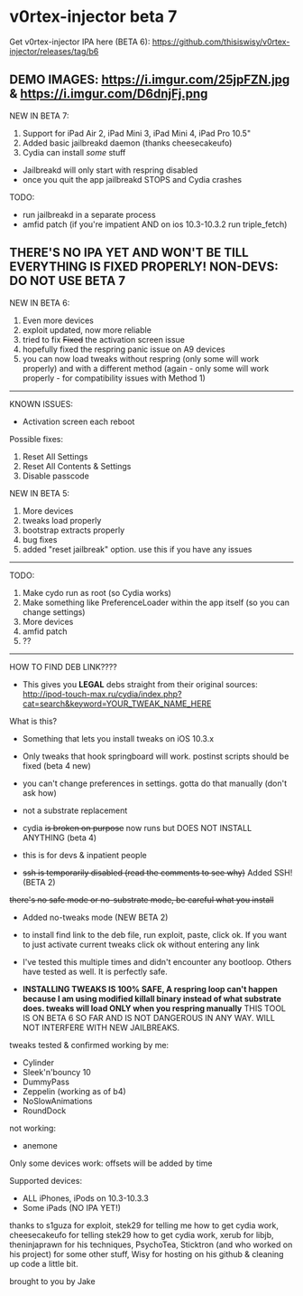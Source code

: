 # v0rtex-injector beta 7

Get v0rtex-injector IPA here (BETA 6): https://github.com/thisiswisy/v0rtex-injector/releases/tag/b6

DEMO IMAGES: https://i.imgur.com/25jpFZN.jpg & https://i.imgur.com/D6dnjFj.png
----------------
NEW IN BETA 7:
1. Support for iPad Air 2, iPad Mini 3, iPad Mini 4, iPad Pro 10.5"
2. Added basic jailbreakd daemon (thanks cheesecakeufo)
3. Cydia can install *some* stuff

- Jailbreakd will only start with respring disabled
- once you quit the app jailbreakd STOPS and Cydia crashes

TODO:

- run jailbreakd in a separate process
- amfid patch (if you're impatient AND on ios 10.3-10.3.2 run triple_fetch)

THERE'S NO IPA YET AND WON'T BE TILL EVERYTHING IS FIXED PROPERLY! NON-DEVS: DO NOT USE BETA 7
-----------------------------------
NEW IN BETA 6:

1. Even more devices
2. exploit updated, now more reliable
3. tried to fix ~~Fixed~~ the activation screen issue
4. hopefully fixed the respring panic issue on A9 devices
5. you can now load tweaks without respring (only some will work properly) and with a different method (again - only some will work properly - for compatibility issues with Method 1)
-------------------------------------------------

KNOWN ISSUES:

- Activation screen each reboot

Possible fixes:
1. Reset All Settings
2. Reset All Contents & Settings
3. Disable passcode


NEW IN BETA 5:

1. More devices
2. tweaks load properly
3. bootstrap extracts properly
4. bug fixes
5. added "reset jailbreak" option. use this if you have any issues
-------------------------------------------------
TODO:

1. Make cydo run as root (so Cydia works)
2. Make something like PreferenceLoader within the app itself (so you can change settings)
3. More devices
4. amfid patch
5. ??
----------------------------------------

HOW TO FIND DEB LINK????
- This gives you **LEGAL** debs straight from their original sources: http://ipod-touch-max.ru/cydia/index.php?cat=search&keyword=YOUR_TWEAK_NAME_HERE

What is this? 
- Something that lets you install tweaks on iOS 10.3.x

- Only tweaks that hook springboard will work. postinst scripts should be fixed (beta 4 new)

- you can't change preferences in settings. gotta do that manually (don't ask how)

- not a substrate replacement

- cydia ~~is broken on purpose~~ now runs but DOES NOT INSTALL ANYTHING (beta 4)

- this is for devs & inpatient people

- ~~ssh is temporarily disabled (read the comments to see why)~~ Added SSH! (BETA 2)

~~there's no safe mode or no-substrate mode, be careful what you install~~
- Added no-tweaks mode (NEW BETA 2) 

- to install find link to the deb file, run exploit, paste, click ok. If you want to just activate current tweaks click ok without entering any link

- I've tested this multiple times and didn't encounter any bootloop. Others have tested as well. It is perfectly safe.

- **INSTALLING TWEAKS IS 100% SAFE, A respring loop can't happen because I am using modified killall binary instead of what substrate does. tweaks will load ONLY when you respring manually** THIS TOOL IS ON BETA 6 SO FAR AND IS NOT DANGEROUS IN ANY WAY. WILL NOT INTERFERE WITH NEW JAILBREAKS.

tweaks tested & confirmed working by me:

- Cylinder
- Sleek'n'bouncy 10
- DummyPass
- Zeppelin (working as of b4)
- NoSlowAnimations
- RoundDock

not working:

- anemone 

Only some devices work: offsets will be added by time

Supported devices:

- ALL iPhones, iPods on 10.3-10.3.3
- Some iPads (NO IPA YET!)



thanks to s1guza for exploit, stek29 for telling me how to get cydia work, cheesecakeufo for telling stek29 how to get cydia work, xerub for libjb, theninjaprawn for his techniques, PsychoTea, Sticktron (and who worked on his project) for some other stuff, Wisy for hosting on his github & cleaning up code a little bit. 


brought to you by Jake
